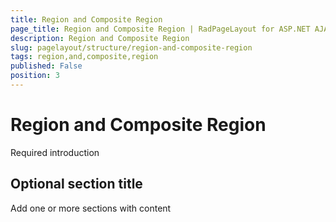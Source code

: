 ```yaml
---
title: Region and Composite Region
page_title: Region and Composite Region | RadPageLayout for ASP.NET AJAX Documentation
description: Region and Composite Region
slug: pagelayout/structure/region-and-composite-region
tags: region,and,composite,region
published: False
position: 3
---
```


# Region and Composite Region



Required introduction

## Optional section title

Add one or more sections with content
